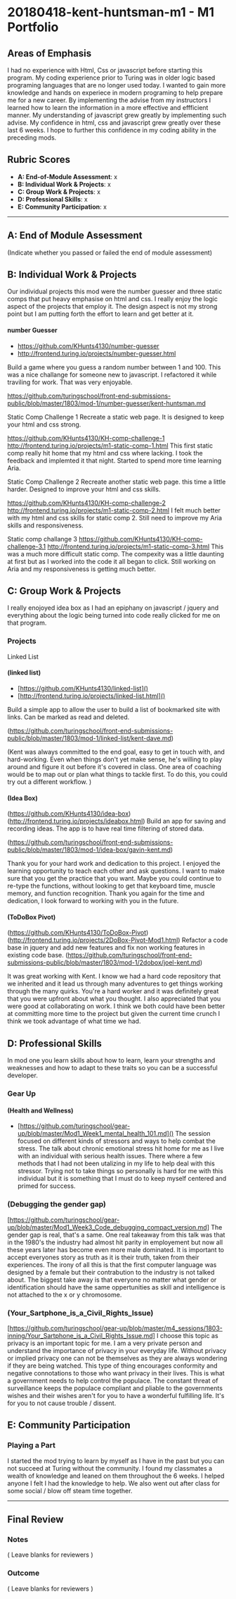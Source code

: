 # 20180418-kent-huntsman-m1 - M1 Portfolio

## Areas of Emphasis
I had no experience with Html, Css or javascript before starting this program.  My coding experience prior to Turing was in older logic based programing languages that are no longer used today.  I wanted to gain more knowledge and hands on experiece in modern programing to help prepare me for a new career.  By implementing the advise from my instructors I learned how to learn the information in a more effective and effficient manner.  My understanding of javascript grew greatly by implementing such advise.  My confidence in html, css and javascript grew greatly over these last 6 weeks.  I hope to further this confidence in my coding ability in the preceding mods.


## Rubric Scores

* **A: End-of-Module Assessment**: x
* **B: Individual Work & Projects**: x
* **C: Group Work & Projects**: x
* **D: Professional Skills**: x
* **E: Community Participation**: x

-----------------------

## A: End of Module Assessment

(Indicate whether you passed or failed the end of module assessment)


## B: Individual Work & Projects
Our individual projects this mod were the number guesser and three static comps that put heavy emphasise on html and css.  I really enjoy the logic aspect of the projects that employ it.  The design aspect is not my strong point but I am putting forth the effort to learn and get better at it. 


#### number Guesser

* https://github.com/KHunts4130/number-guesser
* http://frontend.turing.io/projects/number-guesser.html

Build a game where you guess a random number between 1 and 100. This was a nice challange for someone new to javascript. I refactored it while traviling for work.  That was very enjoyable.

https://github.com/turingschool/front-end-submissions-public/blob/master/1803/mod-1/number-guesser/kent-huntsman.md

Static Comp Challenge 1
Recreate a static web page.  It is designed to keep your html and css strong.

https://github.com/KHunts4130/KH-comp-challenge-1
http://frontend.turing.io/projects/m1-static-comp-1.html
This first static comp really hit home that my html and css where lacking.  I took the feedback and implemted it that night. Started to spend more time learning Aria.

Static Comp Challenge 2
Recreate another static web page. this time a little harder.  Designed to improve your html and css skills.

https://github.com/KHunts4130/KH-comp-challenge-2
http://frontend.turing.io/projects/m1-static-comp-2.html
I felt much better with my html and css skills for static comp 2.  Still need to improve my Aria skills and responsiveness.

Static comp challange 3
https://github.com/KHunts4130/KH-comp-challenge-3.1
http://frontend.turing.io/projects/m1-static-comp-3.html
This was a much more difficult static comp.  The compexity was a little daunting at first but as I worked into the code it all began to click.  Still working on Aria and my responsiveness is getting much better.


## C: Group Work & Projects
I really enojoyed idea box as I had an epiphany on javascript / jquery and everything about the logic being turned into code really clicked for me on that program.

### Projects
Linked List

#### (linked list)

* [https://github.com/KHunts4130/linked-list]()
* [http://frontend.turing.io/projects/linked-list.html]()

Build a simple app to allow the user to build a list of bookmarked site with links. Can be marked as read and deleted.

(https://github.com/turingschool/front-end-submissions-public/blob/master/1803/mod-1/linked-list/kent-dave.md)

(Kent was always committed to the end goal, easy to get in touch with, and hard-working. Even when things don't yet make sense, he's willing to play around and figure it out before it's covered in class. One area of coaching would be to map out or plan what things to tackle first. To do this, you could try out a different workflow. )

#### (Idea Box)
(https://github.com/KHunts4130/idea-box)
(http://frontend.turing.io/projects/ideabox.html)
Build an app for saving and recording ideas. The app is to have real time filtering of stored data.

(https://github.com/turingschool/front-end-submissions-public/blob/master/1803/mod-1/idea-box/gavin-kent.md)

Thank you for your hard work and dedication to this project. I enjoyed the learning opportunity to teach each other and ask questions. I want to make sure that you get the practice that you want. Maybe you could continue to re-type the functions, without looking to get that keyboard time, muscle memory, and function recognition. Thank you again for the time and dedication, I look forward to working with you in the future.
#### (ToDoBox Pivot)
(https://github.com/KHunts4130/ToDoBox-Pivot)
(http://frontend.turing.io/projects/2DoBox-Pivot-Mod1.html)
Refactor a code base in jquery and add new features and fix non working features in existing code base.
(https://github.com/turingschool/front-end-submissions-public/blob/master/1803/mod-1/2dobox/joel-kent.md)

It was great working with Kent. I know we had a hard code repository that we inherited and it lead us through many adventures to get things working through the many quirks. You're a hard worker and it was definitely great that you were upfront about what you thought. I also appreciated that you were good at collaborating on work. I think we both could have been better at committing more time to the project but given the current time crunch I think we took advantage of what time we had.

## D: Professional Skills
In mod one you learn skills about how to learn, learn your strengths and weaknesses and how to adapt to these traits so you can be a successful developer.

### Gear Up
#### (Health and Wellness)

* [https://github.com/turingschool/gear-up/blob/master/Mod1_Week1_mental_health_101.md]()
The session focused on different kinds of stressors and ways to help combat the stress.  The talk about chronic emotional stress hit home for me as I live with an individual with serious health issues.  There where a few methods that I had not been utalizing in my life to help deal with this stressor.  Trying not to take things so personally is hard for me with this individual but it is something that I must do to keep myself centered and primed for success.
 ### (Debugging the gender gap)
 
 [https://github.com/turingschool/gear-up/blob/master/Mod1_Week3_Code_debugging_compact_version.md]
 The gender gap is real, that's a same.  One real takeaway from this talk was that in the 1980's the industry had almost hit parity in employement but now all these years later has become even more male dominated.  It is important to accept everyones story as truth as it is their truth, taken from their experiences. The irony of all this is that the first computer language was designed by a female but their contrabution to the industry is not talked about.  The biggest take away is that everyone no matter what gender or identification should have the same oppertunities as skill and intelligence is not attached to the x or y chromosome.
 
 ### (Your_Sartphone_is_a_Civil_Rights_Issue)
 [https://github.com/turingschool/gear-up/blob/master/m4_sessions/1803-inning/Your_Sartphone_is_a_Civil_Rights_Issue.md]
 I choose this topic as privacy is an important topic for me.  I am a very private person and understand the importance of privacy in your everyday life.  Without privacy or implied privacy one can not be themselves as they are always wondering if they are being watched.  This type of thing encourages conformity and negative connotations to those who want privacy in their lives.  This is what a government needs to help control the populace.  The constant threat of surveillance keeps the populace compliant and pliable to the governments wishes and their wishes aren't for you to have a wonderful fulfilling life. It's for you to not cause trouble / dissent.

## E: Community Participation
  
### Playing a Part

I started the mod trying to learn by myself as I have in the past but you can not succeed at Turing without the community.  I found my classmates a wealth of knowledge and leaned on them throughout the 6 weeks.  I helped anyone I felt I had the knowledge to help.  We also went out after class for some social / blow off steam time together.

------------------

## Final Review

### Notes

( Leave blanks for reviewers )

### Outcome

( Leave blanks for reviewers )
